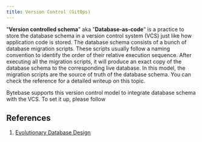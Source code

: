 ```yaml
---
title: Version Control (GitOps)
---
```


"**Version controlled schema**" aka "**Database-as-code**" is a practice to store the database schema in a version control system (VCS) just like how application code is stored. The database schema consists of a bunch of database migration scripts. These scripts usually follow a naming convention to identify the order of their relative execution sequence. After executing all the migration scripts, it will produce an exact copy of the database schema to the corresponding live database. In this model, the migration scripts are the source of truth of the database schema. You can check the reference for a detailed writeup on this topic.

Bytebase supports this version control model to integrate database schema with the VCS. To set it up, please follow

<doc-link-block url="/docs/use-bytebase/vcs-integration/overview" title="VCS Integration"></doc-link-block>

## References

1. [Evolutionary Database Design](https://martinfowler.com/articles/evodb.html)

